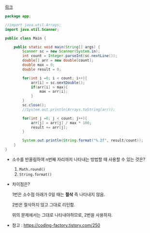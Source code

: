 [링크](https://www.acmicpc.net/problem/1546)

```java
package app;

//import java.util.Arrays;
import java.util.Scanner;

public class Main {

    public static void main(String[] args) {
        Scanner sc = new Scanner(System.in);
        int count = Integer.parseInt(sc.nextLine());
        double[] arr = new double[count];
        double max = 0;
        double result = 0;

        for(int i =0; i < count; i++){
            arr[i] = sc.nextDouble();
            if(arr[i] > max){
                max = arr[i];
            }
        }
        sc.close();
        //System.out.println(Arrays.toString(arr));

        for(int j =0; j < count; j++){
            arr[j] = arr[j] / max * 100;
            result += arr[j];
        }

        System.out.println(String.format("%.2f", result/count));
    }
}
```

- 소수를 반올림하여 n번째 자리까지 나타내는 방법할 때 사용할 수 있는 것은?

  1. `Math.round()`
  2. `String.format()`

- 차이점은?

  1번은 소수점 아래가 0일 때는 **절삭** 즉 나타내지 않음.

  2번은 절삭하지 않고 그대로 리턴함.

  위의 문제에서는 그대로 나타내야하므로, 2번을 사용하자.

- 참고 : https://coding-factory.tistory.com/250
